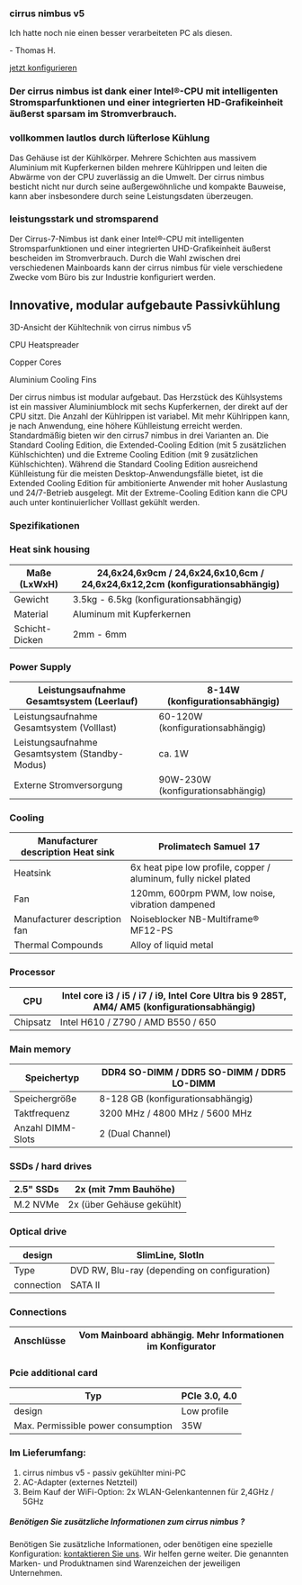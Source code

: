 ### cirrus nimbus v5 ###

Ich hatte noch nie einen besser verarbeiteten PC als diesen.

\- Thomas H.

[jetzt konfigurieren](https://www.cirrus7.com/produkte/cirrus7-nimbus/)

### Der cirrus nimbus ist dank einer Intel®-CPU mit intelligenten Stromsparfunktionen und einer integrierten HD-Grafikeinheit äußerst sparsam im Stromverbrauch.  ###

### vollkommen lautlos durch lüfterlose Kühlung ###

Das Gehäuse ist der Kühlkörper. Mehrere Schichten aus massivem Aluminium mit Kupferkernen bilden mehrere Kühlrippen und leiten die Abwärme von der CPU zuverlässig an die Umwelt. Der cirrus nimbus besticht nicht nur durch seine außergewöhnliche und kompakte Bauweise, kann aber insbesondere durch seine Leistungsdaten überzeugen.

### leistungsstark und stromsparend ###

Der Cirrus-7-Nimbus ist dank einer Intel®-CPU mit intelligenten Stromsparfunktionen und einer integrierten UHD-Grafikeinheit äußerst bescheiden im Stromverbrauch. Durch die Wahl zwischen drei verschiedenen Mainboards kann der cirrus nimbus für viele verschiedene Zwecke vom Büro bis zur Industrie konfiguriert werden.

Innovative, modular aufgebaute Passivkühlung
----------

3D-Ansicht der Kühltechnik von cirrus nimbus v5

CPU Heatspreader

Copper Cores

Aluminium Cooling Fins

Der cirrus nimbus ist modular aufgebaut. Das Herzstück des Kühlsystems ist ein massiver Aluminiumblock mit sechs Kupferkernen, der direkt auf der CPU sitzt. Die Anzahl der Kühlrippen ist variabel. Mit mehr Kühlrippen kann, je nach Anwendung, eine höhere Kühlleistung erreicht werden. Standardmäßig bieten wir den cirrus7 nimbus in drei Varianten an. Die Standard Cooling Edition, die Extended-Cooling Edition (mit 5 zusätzlichen Kühlschichten) und die Extreme Cooling Edition (mit 9 zusätzlichen Kühlschichten). Während die Standard Cooling Edition ausreichend Kühlleistung für die meisten Desktop-Anwendungsfälle bietet, ist die Extended Cooling Edition für ambitionierte Anwender mit hoher Auslastung und 24/7-Betrieb ausgelegt. Mit der Extreme-Cooling Edition kann die CPU auch unter kontinuierlicher Volllast gekühlt werden.

### Spezifikationen ###

### Heat sink housing ###

| Maße (LxWxH) |24,6x24,6x9cm / 24,6x24,6x10,6cm / 24,6x24,6x12,2cm (konfigurationsabhängig)|
|--------------|----------------------------------------------------------------------------|
|   Gewicht    |                   3.5kg - 6.5kg (konfigurationsabhängig)                   |
|   Material   |                         Aluminum mit Kupferkernen                          |
|Schicht-Dicken|                                 2mm - 6mm                                  |

### Power Supply ###

|  Leistungsaufnahme Gesamtsystem (Leerlauf)   | 8-14W (konfigurationsabhängig)  |
|----------------------------------------------|---------------------------------|
|  Leistungsaufnahme Gesamtsystem (Volllast)   |60-120W (konfigurationsabhängig) |
|Leistungsaufnahme Gesamtsystem (Standby-Modus)|             ca. 1W              |
|           Externe Stromversorgung            |90W-230W (konfigurationsabhängig)|

### Cooling ###

|Manufacturer description Heat sink|                     Prolimatech Samuel 17                      |
|----------------------------------|----------------------------------------------------------------|
|             Heatsink             |6x heat pipe low profile, copper / aluminum, fully nickel plated|
|               Fan                |        120mm, 600rpm PWM, low noise, vibration dampened        |
|   Manufacturer description fan   |              Noiseblocker NB-Multiframe® MF12-PS               |
|        Thermal Compounds         |                     Alloy of liquid metal                      |

### Processor ###

|  CPU   |Intel core i3 / i5 / i7 / i9, Intel Core Ultra bis 9 285T, AM4/ AM5 (konfigurationsabhängig)|
|--------|--------------------------------------------------------------------------------------------|
|Chipsatz|                             Intel H610 / Z790 / AMD B550 / 650                             |

### Main memory ###

|   Speichertyp   |DDR4 SO-DIMM / DDR5 SO-DIMM / DDR5 LO-DIMM|
|-----------------|------------------------------------------|
|  Speichergröße  |    8-128 GB (konfigurationsabhängig)     |
|  Taktfrequenz   |      3200 MHz / 4800 MHz / 5600 MHz      |
|Anzahl DIMM-Slots|             2 (Dual Channel)             |

### SSDs / hard drives ###

|2.5" SSDs|  2x (mit 7mm Bauhöhe)   |
|---------|-------------------------|
|M.2 NVMe |2x (über Gehäuse gekühlt)|

### Optical drive ###

|  design  |              SlimLine, SlotIn              |
|----------|--------------------------------------------|
|   Type   |DVD RW, Blu-ray (depending on configuration)|
|connection|                  SATA II                   |

### Connections ###

|Anschlüsse|Vom Mainboard abhängig. Mehr Informationen im Konfigurator|
|----------|----------------------------------------------------------|

### Pcie additional card ###

|               Typ                |PCIe 3.0, 4.0|
|----------------------------------|-------------|
|              design              | Low profile |
|Max. Permissible power consumption|     35W     |

### Im Lieferumfang: ###

1. cirrus nimbus v5 - passiv gekühlter mini-PC
2. AC-Adapter (externes Netzteil)
3. Beim Kauf der WiFi-Option: 2x WLAN-Gelenkantennen für 2,4GHz / 5GHz

##### Benötigen Sie zusätzliche Informationen zum cirrus nimbus ? #####

Benötigen Sie zusätzliche Informationen, oder benötigen eine spezielle Konfiguration: [kontaktieren Sie uns](https://www.cirrus7.com/contacts). Wir helfen gerne weiter. Die genannten Marken- und Produktnamen sind Warenzeichen der jeweiligen Unternehmen.
